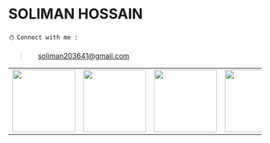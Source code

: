 # SOLIMAN HOSSAIN
:snowman: ```Connect with me :```<br>
> <img src="https://i.imgur.com/AaPkpoy.png" width="15"> soliman203641@gmail.com<br>
<table>
<tr>
<td><a href="https://facebook.com/solimanhossains"><img src="https://edent.github.io/SuperTinyIcons/images/svg/facebook.svg" width="125"></a></td>
<td><a href="https://t.me/solimanhossain/"><img src="https://edent.github.io/SuperTinyIcons/images/svg/telegram.svg" width="125"></a></td>
<td><a href="https://instagram.com/solimanhossains"><img src="https://edent.github.io/SuperTinyIcons/images/svg/instagram.svg" width="125"></a></td>
<td><a href="https://twitter.com/solimanhossains"><img src="https://edent.github.io/SuperTinyIcons/images/svg/twitter.svg" width="125"></a></td>
<td><a href="https://linkedin.com/in/solimanhossain"><img src="https://edent.github.io/SuperTinyIcons/images/svg/linkedin.svg" width="125"></td>
</tr>
</table>
